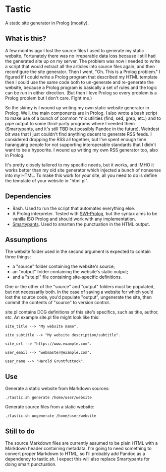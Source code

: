 # Tastic

A static site generator in Prolog (mostly).

## What is this?

A few months ago I lost the source files I used to generate my static website. Fortunately there was no irreparable data loss because I still had the generated site up on my server. The problem was now I needed to write a script that would extract all the articles into source files again, and then reconfigure the site generator. Then I went, "Oh. This is a Prolog problem." I figured if I could write a Prolog program that described my HTML template then I could use the same code both to un-generate and re-generate the website, because a Prolog program is basically a set of rules and the logic can be run in either direction. (But then I love Prolog so every problem is a Prolog problem but I don't care. Fight me.)

So the skinny is I wound up writing my own static website generator in Prolog. Well, the main components are in Prolog. I also wrote a bash script to make use of a bunch of common \*nix utilities (find, sed, grep, etc.) and to pipe output to some third-party programs where I needed them (Smartypants, and it's still TBD but possibly Pandoc in the future). Weirdest bit was that I just couldn't find anything decent to generate RSS feeds. I considered dropping the RSS all together, but I've spent enough time haranguing people for not supporting interoperable standards that I didn't want to be a hypocrite. I wound up writing my own RSS generator too, also in Prolog.

It's pretty closely tailored to my specific needs, but it works, and IMHO it works better than my old site generator which injected a bunch of nonsense into my HTML. To make this work for your site, all you need to do is define the template of your website in "html.pl".

## Dependencies

* Bash. Used to run the script that automates everything else.
* A Prolog interpreter. Tested with [SWI-Prolog](https://www.swi-prolog.org/), but the syntax aims to be vanilla ISO Prolog and should work with any implementation.
* [Smartypants](https://github.com/leohemsted/smartypants.py). Used to smarten the punctuation in the HTML output.

## Assumptions

The website folder used in the second argument is expected to contain three things:

* a "source" folder containing the website's source;
* an "output" folder containing the website's static output;
* and a "site.pl" file containing site-specific definitions.

One or the other of the "source" and "output" folders must be populated, but not necessarily both. In the case of saving a website for which you'd lost the source code, you'd populate "output", ungenerate the site, then commit the contents of "source" to version control.

site.pl contains DCG definitions of this site's specifics, such as title, author, etc. An example site.pl file might look like this:

	site_title --> "My website name".

	site_subtitle --> "My website description/subtitle".

	site_url --> "https://www.example.com".

	user_email --> "webmaster@example.com".

	user_name --> "Harold Gruntfuttock".

## Use

Generate a static website from Markdown sources:

	./tastic.sh generate /home/user/website

Generate source files from a static website:

	./tastic.sh ungenerate /home/user/website

## Still to do

The source Markdown files are currently assumed to be plain HTML with a Markdown header containing metadata. I'm going to need something to convert proper Markdown to HTML, so I'll probably add Pandoc as a dependency to tastic.sh. I expect this will also replace Smartypants for doing smart punctuation.

